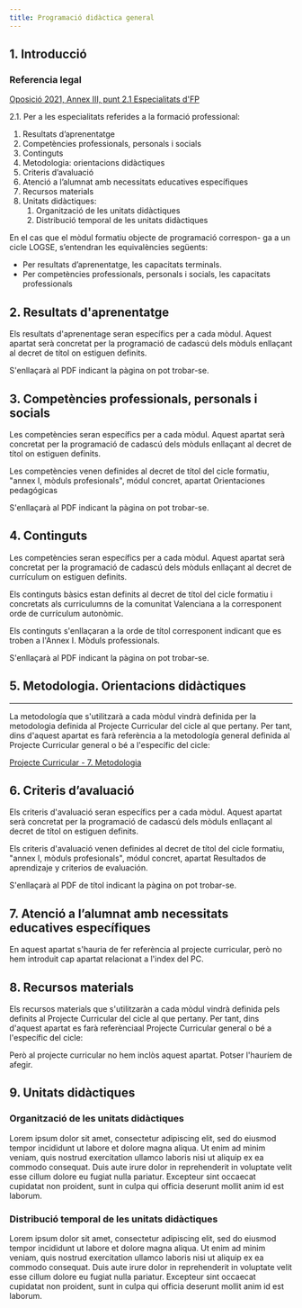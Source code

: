 ```yaml
---
title: Programació didàctica general
---
```


## 1. Introducció

### Referencia legal

[Oposició 2021, Annex III, punt 2.1 Especialitats d'FP](https://dogv.gva.es/datos/2020/11/26/pdf/2020_10022.pdf)

2.1. Per a les especialitats referides a la formació professional:

1. Resultats d’aprenentatge
2. Competències professionals, personals i socials
3. Continguts
4. Metodologia: orientacions didàctiques
5. Criteris d’avaluació
6. Atenció a l’alumnat amb necessitats educatives específiques
7. Recursos materials
8. Unitats didàctiques:
    1. Organització de les unitats didàctiques
    2. Distribució temporal de les unitats didàctiques

En el cas que el mòdul formatiu objecte de programació correspon-
ga a un cicle LOGSE, s’entendran les equivalències següents:

* Per resultats d’aprenentatge, les capacitats terminals.
* Per competències professionals, personals i socials, les capacitats
professionals

## 2. Resultats d'aprenentatge

Els resultats d'aprenentage seran específics per a cada mòdul. Aquest apartat serà concretat per la programació de cadascú dels mòduls enllaçant al decret de títol on estiguen definits.

S'enllaçarà al PDF indicant la pàgina on pot trobar-se.

## 3. Competències professionals, personals i socials

Les competències seran específics per a cada mòdul. Aquest apartat serà concretat per la programació de cadascú dels mòduls enllaçant al decret de títol on estiguen definits.

Les competències venen definides al decret de títol del cicle formatiu,  "annex I, mòduls profesionals", módul concret, apartat Orientaciones pedagógicas


S'enllaçarà al PDF indicant la pàgina on pot trobar-se.

## 4. Continguts

Les competències seran específics per a cada mòdul. Aquest apartat serà concretat per la programació de cadascú dels mòduls enllaçant al decret de currículum on estiguen definits.

Els continguts bàsics estan definits al decret de títol del cicle formatiu i concretats als curriculumns de la comunitat Valenciana a la corresponent orde de currículum autonòmic.

Els continguts s'enllaçaran a la orde de títol corresponent indicant que es troben a l'Annex I. Mòduls professionals.

S'enllaçarà al PDF indicant la pàgina on pot trobar-se.

## 5. Metodologia. Orientacions didàctiques
---

La metodología que s'utilitzarà a cada mòdul vindrà definida per la metodologia definida al Projecte Curricular del cicle al que pertany. Per tant, dins d'aquest apartat es farà referència a la metodología general definida al Projecte Curricular general o bé a l'específic del cicle:

[Projecte Curricular - 7. Metodologia](../../ProjectesCurriculars/General/PCGen7MetodologiaGen.md)

## 6. Criteris d’avaluació

Els criteris d'avaluació seran específics per a cada mòdul. Aquest apartat serà concretat per la programació de cadascú dels mòduls enllaçant al decret de títol on estiguen definits.

Els criteris d'avaluació venen definides al decret de títol del cicle formatiu,  "annex I, mòduls profesionals", módul concret, apartat Resultados de aprendizaje y criterios de evaluación.

S'enllaçarà al PDF de títol indicant la pàgina on pot trobar-se.

## 7. Atenció a l’alumnat amb necessitats educatives específiques


En aquest apartat s'hauria de fer referència  al projecte curricular, però no hem introduit cap apartat relacionat a l'index del PC. 

## 8. Recursos materials

Els recursos materials que s'utilitzaràn a cada mòdul vindrà definida pels definits al Projecte Curricular del cicle al que pertany. Per tant, dins d'aquest apartat es farà referènciaal Projecte Curricular general o bé a l'específic del cicle:

Però al projecte curricular no hem inclòs aquest apartat. Potser l'hauríem de afegir.


## 9. Unitats didàctiques

### Organització de les unitats didàctiques

Lorem ipsum dolor sit amet, consectetur adipiscing elit, sed do eiusmod tempor incididunt ut labore et dolore magna aliqua. Ut enim ad minim veniam, quis nostrud exercitation ullamco laboris nisi ut aliquip ex ea commodo consequat. Duis aute irure dolor in reprehenderit in voluptate velit esse cillum dolore eu fugiat nulla pariatur. Excepteur sint occaecat cupidatat non proident, sunt in culpa qui officia deserunt mollit anim id est laborum.

### Distribució temporal de les unitats didàctiques

Lorem ipsum dolor sit amet, consectetur adipiscing elit, sed do eiusmod tempor incididunt ut labore et dolore magna aliqua. Ut enim ad minim veniam, quis nostrud exercitation ullamco laboris nisi ut aliquip ex ea commodo consequat. Duis aute irure dolor in reprehenderit in voluptate velit esse cillum dolore eu fugiat nulla pariatur. Excepteur sint occaecat cupidatat non proident, sunt in culpa qui officia deserunt mollit anim id est laborum.


